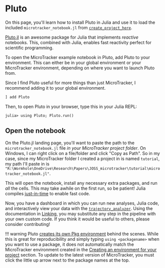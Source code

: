 # Pluto

On this page, you'll learn how to install Pluto in Julia and use it to load the included `microtracker_notebook.jl` from [`create_project_here`](@ref).

[Pluto.jl](https://github.com/fonsp/Pluto.jl) is an awesome package for Julia that implements *reactive* notebooks. This, combined with Julia, enables fast reactivity perfect for scientific programming.

To open the MicroTracker example notebook in Pluto, add Pluto to your environment. This can either be in your global environment or your MicroTracker environment, depending on where you want to launch Pluto from.

Since I find Pluto useful for more things than just MicroTracker, I recommend adding it to your global environment.

```julia
] add Pluto
```

Then, to open Pluto in your browser, type this in your Julia REPL:

```julia-repl
julia> using Pluto; Pluto.run()
```

## Open the notebook
On the Pluto.jl landing page, you'll want to paste the path to the `microtracker_notebook.jl` file *in your MicroTracker project folder*. On Windows, I can right click on a file/folder and click "Copy as Path". So in my case, since my MicroTracker folder I created a project in is named `tutorial`, my path I'll paste in is `"R:\Wormhole\OneDrive\Research\Papers\JOSS_microtracker\tutorial\microtracker_notebook.jl"`.

This will open the notebook, install any necessary extra packages, and run *all* the cells. This may take awhile on the first run, so be patient! Julia compiles [just-in-time](https://en.wikipedia.org/wiki/Just-in-time_compilation) to enable fast code.

Now, you have a dashboard in which you can run new analyses, Julia code, and interactively view your data with the [`trajectory_analyzer`](@ref). Using the documentation in [Linking](@ref), you may substitute any step in the pipeline with your own custom code. If you think it would be useful to others, please consider contributing!

!!! warning
    Pluto [creates its own Pkg environment](https://github.com/fonsp/Pluto.jl/wiki/%F0%9F%8E%81-Package-management) behind the scenes. While this is great for reproducibility and simply typing `using <packagename>` when you want to use a package, it does not automatically match the MicroTracker environment created in the [Creating an environment for your project](@ref) section. To update to the latest version of MicroTracker, you must click the little up arrow next to the package names at the top.